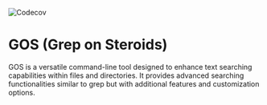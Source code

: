 ![Codecov](https://app.codecov.io/gh/Siddgh/gos/main/BRANCH/graph/badge.svg)
# GOS (Grep on Steroids)

GOS is a versatile command-line tool designed to enhance text searching capabilities within files and directories. It provides advanced searching functionalities similar to grep but with additional features and customization options.
